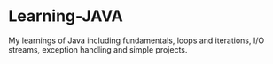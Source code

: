 # Learning-JAVA
My learnings of Java including fundamentals, loops and iterations, I/O streams, exception handling and simple projects.
